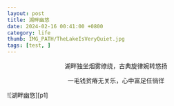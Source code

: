 ```yaml
---
layout: post
title: 湖畔幽悠
date: 2024-02-16 00:41:00 +0800
category: life
thumb: IMG_PATH/TheLakeIsVeryQuiet.jpg
tags: [test, ]
---
```

<div style="text-align: center;">
    <P>湖畔独坐烟雾缭绕，古典旋律婉转悠扬</P>
    <P>一毛钱贫瘠无关乐，心中富足任徜徉</P>
</div>
![湖畔幽悠][p1]

[p1]: https://cos.lhasa.icu/assets/article/TheLakeIsVeryQuiet.jpg